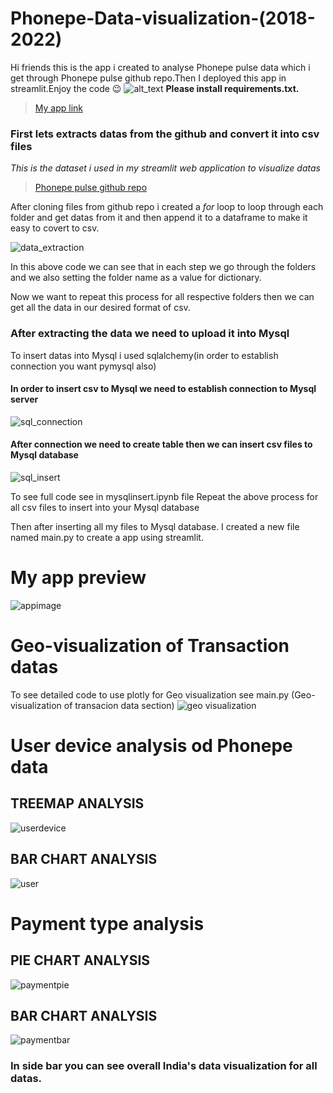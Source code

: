 # Phonepe-Data-visualization-(2018-2022)
Hi friends this is the app i created to analyse Phonepe pulse data which i get through Phonepe pulse github repo.Then I deployed this app in streamlit.Enjoy the code 😉
![alt_text](https://media.licdn.com/dms/image/C5612AQGdCw8CZhcuEQ/article-cover_image-shrink_600_2000/0/1607024381761?e=2147483647&v=beta&t=tKCyrHlbMu3A5SX-dJAR799b6Kxu1x81QbTM904m1QQ)
**Please install requirements.txt.**
>[My app link](https://thiruvenkatam007-phonepe-data-visualization-2018---main2-iax51p.streamlit.app/)

### First lets extracts datas from the github and convert it into csv files
*This is the dataset i used in my streamlit web application to visualize datas*
>[Phonepe pulse github repo](https://github.com/PhonePe/pulse#readme)

After cloning files from github repo i created a _for_ loop to loop through each folder and get datas from it and then append it to a dataframe to make it easy to covert to csv.

![data_extraction](https://user-images.githubusercontent.com/113424127/220614411-96c8d674-306f-4f37-83b3-f35f02443be2.png)

In this above code we can see that in each step we go through the folders and we also setting the folder name as a value for dictionary.

Now we want to repeat this process for all respective folders then we can get all the data in our desired format of csv.

### After extracting the data we need to upload it into Mysql
To insert datas into Mysql i used sqlalchemy(in order to establish connection you want pymysql also) 

#### In order to insert csv to Mysql we need to establish connection to Mysql server

![sql_connection](https://user-images.githubusercontent.com/113424127/220616841-aa01942b-952d-4f67-a845-1a3e95a0c8a7.png)

#### After connection we need to create table then we can insert csv files to Mysql database

![sql_insert](https://user-images.githubusercontent.com/113424127/220617416-677c2928-472e-4d8b-9f1a-2ad453f6424f.png)

To see full code see in mysqlinsert.ipynb file 
Repeat the above process for all csv files to insert into your Mysql database

Then after inserting all my files to Mysql database.
I created a new file named main.py to create a app using streamlit.

# My app preview
![appimage](https://user-images.githubusercontent.com/113424127/220618749-2827a7a7-566c-40f5-b78d-8f155f068c57.png)

# Geo-visualization of Transaction datas

To see detailed code to use plotly for Geo visualization see main.py (Geo-visualization of transacion data section)
![geo visualization](https://user-images.githubusercontent.com/113424127/220619224-e6a6de0f-c2d1-4bfa-b4f1-31c8499dc1ba.png)

# User device analysis od Phonepe data
## TREEMAP ANALYSIS
![userdevice](https://user-images.githubusercontent.com/113424127/220620570-64fefa3d-9d88-4650-a7ff-6eca47d6bf54.png)
## BAR CHART ANALYSIS
![user](https://user-images.githubusercontent.com/113424127/220620707-99800e30-9b26-445a-86d7-3604a69c6d68.png)

# Payment type analysis
## PIE CHART ANALYSIS
![paymentpie](https://user-images.githubusercontent.com/113424127/220621370-ebb279f5-8c7c-4c5d-9c9d-41db47d4556d.png)
## BAR CHART ANALYSIS
![paymentbar](https://user-images.githubusercontent.com/113424127/220621500-6dad69df-24f2-494c-ad97-6378adab91b9.png)

### In side bar you can see overall India's data visualization for all datas.



